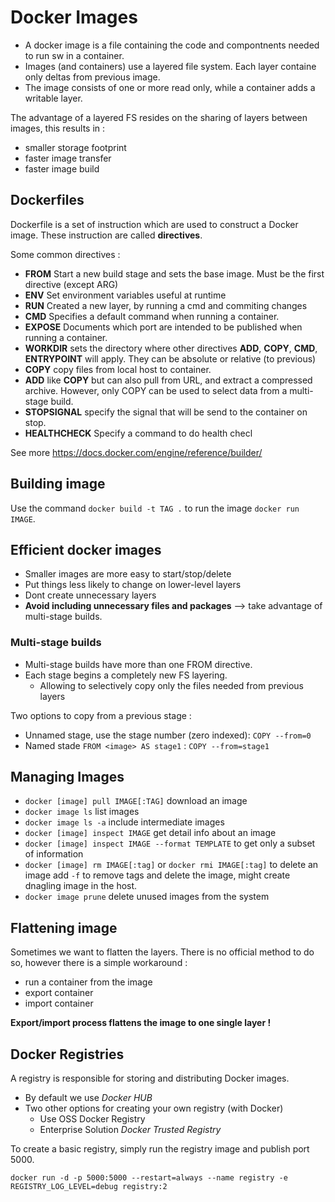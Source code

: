 # Docker Images

- A docker image is a file containing the code and compontnents needed to run sw in a container.
- Images (and containers) use a layered file system. Each layer containe only deltas from previous image.
- The image consists of one or more read only, while a container adds a writable layer.

The advantage of a layered FS resides on the sharing of layers between images, this results in :
- smaller storage footprint
- faster image transfer
- faster image build

## Dockerfiles

Dockerfile is a set of instruction which are used to construct a Docker image. These instruction are called **directives**.

Some common directives :
- **FROM** Start a new build stage and sets the base image. Must be the first directive (except ARG)
- **ENV** Set environment variables useful at runtime
- **RUN** Created a new layer, by running a cmd and commiting changes
- **CMD** Specifies a default command when running a container.
- **EXPOSE** Documents which port are intended to be published when running a container.
- **WORKDIR** sets the directory where other directives **ADD**, **COPY**, **CMD**, **ENTRYPOINT** will apply. They can be absolute or relative (to previous)
-  **COPY** copy files from local host to container. 
-  **ADD** like **COPY** but can also pull from URL, and extract a compressed archive. However, only COPY can be used to select data from a multi-stage build.
-  **STOPSIGNAL** specify the signal that will be send to the container on stop.
-  **HEALTHCHECK** Specify a command to do health checl

See more https://docs.docker.com/engine/reference/builder/

## Building image 

Use the command `docker build -t TAG .` to run the image `docker run IMAGE`.

## Efficient docker images

- Smaller images are more easy to start/stop/delete
- Put things less likely to change on lower-level layers
- Dont create unnecessary layers
- **Avoid including unnecessary files and packages** --> take advantage of multi-stage builds.


### Multi-stage builds

- Multi-stage builds have more than one FROM directive. 
- Each stage begins a completely new FS layering.
  + Allowing to selectively copy only the files needed from previous layers

Two options to copy from a previous stage :
- Unnamed stage, use the stage number  (zero indexed): `COPY --from=0`
- Named stade `FROM <image> AS stage1` : `COPY --from=stage1`

## Managing Images

- `docker [image] pull IMAGE[:TAG]` download an  image
- `docker image ls` list images
- `docker image ls -a` include intermediate images
- `docker [image] inspect IMAGE` get detail info about an image
- `docker [image] inspect IMAGE --format TEMPLATE` to get only a subset of information
- `docker [image] rm IMAGE[:tag]` or `docker rmi IMAGE[:tag]` to delete an image add `-f` to remove tags and delete the image, might create dnagling image in the host.
- `docker image prune` delete unused images from the system
## Flattening image

Sometimes we want to flatten the layers. There is no official method to do so, however there is a simple workaround :
- run a container from the image
- export container
- import container

**Export/import process flattens the image to one single layer !**


## Docker Registries

A registry is responsible for storing and distributing Docker images.

- By default we use _Docker HUB_
- Two other options for creating your own registry (with Docker)
  + Use OSS Docker Registry
  + Enterprise Solution _Docker Trusted Registry_


To create a basic registry, simply run the registry image and publish port 5000.

`docker run -d -p 5000:5000 --restart=always --name registry -e REGISTRY_LOG_LEVEL=debug registry:2` 



